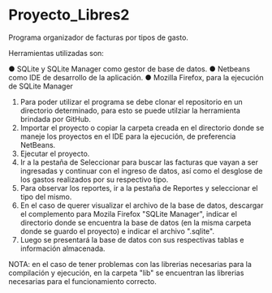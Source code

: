 # Proyecto_Libres2
Programa organizador de facturas por tipos de gasto.

Herramientas utilizadas son:

●	SQLite y SQLite Manager como gestor de base de datos.
●	Netbeans como IDE de desarrollo de la aplicación.
●	Mozilla Firefox, para la ejecución de SQLite Manager

1. Para poder utilizar el programa se debe clonar el repositorio en un directorio determinado, para esto se puede utilziar la herramienta brindada por GitHub.
2. Importar el proyecto o copiar la carpeta creada en el directorio donde se maneje los proyectos en el IDE para la ejecución, de preferencia NetBeans.
3. Ejecutar el proyecto.
4. Ir a la pestaña de Seleccionar para buscar las facturas que vayan a ser ingresadas y continuar con el ingreso de datos, así como el desglose de los gastos realizados por su respectivo tipo. 
5. Para observar los reportes, ir a la pestaña de Reportes y seleccionar el tipo del mismo.
6. En el caso de querer visualizar el archivo de la base de datos, descargar el complemento para Mozila Firefox "SQLite Manager", indicar el directorio donde se encuentra la base de datos (en la misma carpeta donde se guardo el proyecto) e indicar el archivo ".sqlite".
7. Luego se presentará la base de datos con sus respectivas tablas e información almacenada.

NOTA: en el caso de tener problemas con las librerias necesarias para la compilación y ejecución, en la carpeta "lib" se encuentran las librerias necesarias para el funcionamiento correcto.







